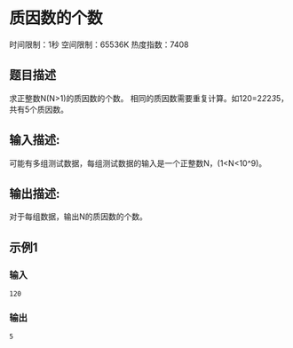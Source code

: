 # 质因数的个数
时间限制：1秒 空间限制：65536K 热度指数：7408

## 题目描述
求正整数N(N>1)的质因数的个数。 相同的质因数需要重复计算。如120=2*2*2*3*5，共有5个质因数。

## 输入描述:
可能有多组测试数据，每组测试数据的输入是一个正整数N，(1<N<10^9)。

## 输出描述:
对于每组数据，输出N的质因数的个数。

## 示例1
### 输入
```
120
```

### 输出
```
5
```